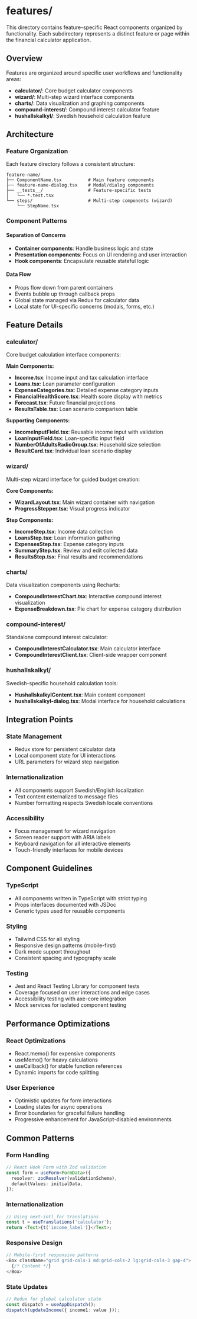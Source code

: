 # features/

This directory contains feature-specific React components organized by functionality. Each subdirectory represents a distinct feature or page within the financial calculator application.

## Overview

Features are organized around specific user workflows and functionality areas:

- **calculator/**: Core budget calculator components
- **wizard/**: Multi-step wizard interface components
- **charts/**: Data visualization and graphing components
- **compound-interest/**: Compound interest calculator feature
- **hushallskalkyl/**: Swedish household calculation feature

## Architecture

### Feature Organization

Each feature directory follows a consistent structure:

```
feature-name/
├── ComponentName.tsx          # Main feature components
├── feature-name-dialog.tsx    # Modal/dialog components
├── __tests__/                 # Feature-specific tests
│   └── *.test.tsx
└── steps/                     # Multi-step components (wizard)
    └── StepName.tsx
```

### Component Patterns

#### Separation of Concerns

- **Container components**: Handle business logic and state
- **Presentation components**: Focus on UI rendering and user interaction
- **Hook components**: Encapsulate reusable stateful logic

#### Data Flow

- Props flow down from parent containers
- Events bubble up through callback props
- Global state managed via Redux for calculator data
- Local state for UI-specific concerns (modals, forms, etc.)

## Feature Details

### calculator/

Core budget calculation interface components:

**Main Components:**

- **Income.tsx**: Income input and tax calculation interface
- **Loans.tsx**: Loan parameter configuration
- **ExpenseCategories.tsx**: Detailed expense category inputs
- **FinancialHealthScore.tsx**: Health score display with metrics
- **Forecast.tsx**: Future financial projections
- **ResultsTable.tsx**: Loan scenario comparison table

**Supporting Components:**

- **IncomeInputField.tsx**: Reusable income input with validation
- **LoanInputField.tsx**: Loan-specific input field
- **NumberOfAdultsRadioGroup.tsx**: Household size selection
- **ResultCard.tsx**: Individual loan scenario display

### wizard/

Multi-step wizard interface for guided budget creation:

**Core Components:**

- **WizardLayout.tsx**: Main wizard container with navigation
- **ProgressStepper.tsx**: Visual progress indicator

**Step Components:**

- **IncomeStep.tsx**: Income data collection
- **LoansStep.tsx**: Loan information gathering
- **ExpensesStep.tsx**: Expense category inputs
- **SummaryStep.tsx**: Review and edit collected data
- **ResultsStep.tsx**: Final results and recommendations

### charts/

Data visualization components using Recharts:

- **CompoundInterestChart.tsx**: Interactive compound interest visualization
- **ExpenseBreakdown.tsx**: Pie chart for expense category distribution

### compound-interest/

Standalone compound interest calculator:

- **CompoundInterestCalculator.tsx**: Main calculator interface
- **CompoundInterestClient.tsx**: Client-side wrapper component

### hushallskalkyl/

Swedish-specific household calculation tools:

- **HushallskalkylContent.tsx**: Main content component
- **hushallskalkyl-dialog.tsx**: Modal interface for household calculations

## Integration Points

### State Management

- Redux store for persistent calculator data
- Local component state for UI interactions
- URL parameters for wizard step navigation

### Internationalization

- All components support Swedish/English localization
- Text content externalized to message files
- Number formatting respects Swedish locale conventions

### Accessibility

- Focus management for wizard navigation
- Screen reader support with ARIA labels
- Keyboard navigation for all interactive elements
- Touch-friendly interfaces for mobile devices

## Component Guidelines

### TypeScript

- All components written in TypeScript with strict typing
- Props interfaces documented with JSDoc
- Generic types used for reusable components

### Styling

- Tailwind CSS for all styling
- Responsive design patterns (mobile-first)
- Dark mode support throughout
- Consistent spacing and typography scale

### Testing

- Jest and React Testing Library for component tests
- Coverage focused on user interactions and edge cases
- Accessibility testing with axe-core integration
- Mock services for isolated component testing

## Performance Optimizations

### React Optimizations

- React.memo() for expensive components
- useMemo() for heavy calculations
- useCallback() for stable function references
- Dynamic imports for code splitting

### User Experience

- Optimistic updates for form interactions
- Loading states for async operations
- Error boundaries for graceful failure handling
- Progressive enhancement for JavaScript-disabled environments

## Common Patterns

### Form Handling

```typescript
// React Hook Form with Zod validation
const form = useForm<FormData>({
  resolver: zodResolver(validationSchema),
  defaultValues: initialData,
});
```

### Internationalization

```typescript
// Using next-intl for translations
const t = useTranslations('calculator');
return <Text>{t('income_label')}</Text>;
```

### Responsive Design

```typescript
// Mobile-first responsive patterns
<Box className="grid grid-cols-1 md:grid-cols-2 lg:grid-cols-3 gap-4">
  {/* Content */}
</Box>
```

### State Updates

```typescript
// Redux for global calculator state
const dispatch = useAppDispatch();
dispatch(updateIncome({ income1: value }));
```
